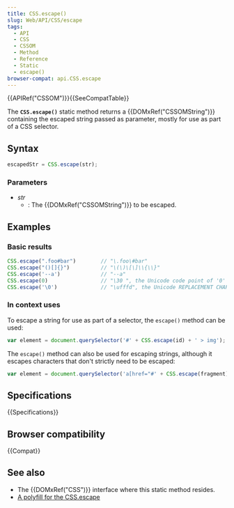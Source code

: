 ```yaml
---
title: CSS.escape()
slug: Web/API/CSS/escape
tags:
  - API
  - CSS
  - CSSOM
  - Method
  - Reference
  - Static
  - escape()
browser-compat: api.CSS.escape
---
```

{{APIRef("CSSOM")}}{{SeeCompatTable}}

The **`CSS.escape()`** static method returns a
{{DOMxRef("CSSOMString")}} containing the escaped string passed as parameter, mostly for
use as part of a CSS selector.

## Syntax

```js
escapedStr = CSS.escape(str);
```

### Parameters

- _str_
  - : The {{DOMxRef("CSSOMString")}} to be escaped.

## Examples

### Basic results

```js
CSS.escape(".foo#bar")        // "\.foo\#bar"
CSS.escape("()[]{}")          // "\(\)\[\]\\{\\}"
CSS.escape('--a')             // "--a"
CSS.escape(0)                 // "\30 ", the Unicode code point of '0' is 30
CSS.escape('\0')              // "\ufffd", the Unicode REPLACEMENT CHARACTER
```

### In context uses

To escape a string for use as part of a selector, the `escape()` method can
be used:

```js
var element = document.querySelector('#' + CSS.escape(id) + ' > img');
```

The `escape()` method can also be used for escaping strings, although it
escapes characters that don't strictly need to be escaped:

```js
var element = document.querySelector('a[href="#' + CSS.escape(fragment) + '"]');
```

## Specifications

{{Specifications}}

## Browser compatibility

{{Compat}}

## See also

- The {{DOMxRef("CSS")}} interface where this static method resides.
- [A
  polyfill for the CSS.escape](https://github.com/mathiasbynens/CSS.escape/blob/master/css.escape.js)

